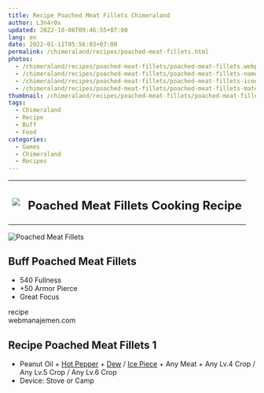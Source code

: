 ```yaml
---
title: Recipe Poached Meat Fillets Chimeraland
author: L3n4r0x
updated: 2022-10-06T09:46:55+07:00
lang: en
date: 2022-01-11T05:56:03+07:00
permalink: /chimeraland/recipes/poached-meat-fillets.html
photos:
  - /chimeraland/recipes/poached-meat-fillets/poached-meat-fillets.webp
  - /chimeraland/recipes/poached-meat-fillets/poached-meat-fillets-name.webp
  - /chimeraland/recipes/poached-meat-fillets/poached-meat-fillets-icon.webp
  - /chimeraland/recipes/poached-meat-fillets/poached-meat-fillets-material.webp
thumbnail: /chimeraland/recipes/poached-meat-fillets/poached-meat-fillets.webp
tags:
  - Chimeraland
  - Recipe
  - Buff
  - Food
categories:
  - Games
  - Chimeraland
  - Recipes
---
```


<section id="bootstrap-wrapper">
  <link
    rel="stylesheet"
    href="https://rawcdn.githack.com/dimaslanjaka/Web-Manajemen/bb6505ea081a75a7c845f65fb9d939276931c82f/css/bootstrap-4.5-wrapper.css"
  />
  <div class="row mb-2">
    <div class="col-md-12 mb-2">
      <table class="table" id="post-info">
        <tbody>
          <tr>
            <td>
              <img
                class="d-inline-block me-2"
                src="/chimeraland/recipes/poached-meat-fillets/poached-meat-fillets-icon.webp"
                width="auto"
                height="auto"
              />
            </td>
            <td><h1 class="fs-5">Poached Meat Fillets Cooking Recipe</h1></td>
          </tr>
        </tbody>
      </table>
    </div>
  </div>
  <div class="card mb-2">
    <div class="row g-0">
      <div class="col-sm-4 position-relative mb-2">
        <img
          src="/chimeraland/recipes/poached-meat-fillets/poached-meat-fillets-material.webp"
          class="card-img fit-cover w-100 h-100"
          alt="Poached Meat Fillets"
          data-fancybox="true"
        />
      </div>
      <div class="col-sm-8 mb-2">
        <div class="card-body">
          <h2 class="card-title fs-5">Buff Poached Meat Fillets</h2>
          <div class="card-text">
            <ul>
              <li>540 Fullness</li>
              <li>+50 Armor Pierce</li>
              <li>Great Focus</li>
            </ul>
          </div>
          <span class="badge rounded-pill bg-dark text-white">recipe</span>
        </div>
        <div class="card-footer text-end text-muted">webmanajemen.com</div>
      </div>
    </div>
  </div>
  <div class="row mb-2">
    <div class="col-12 col-lg-6 recipe-item mb-2">
      <div class="card">
        <div class="card-body">
          <h2 class="card-title fs-5">Recipe Poached Meat Fillets 1</h2>
          <div class="card-text">
            <ul>
              <li>
                Peanut Oil<span> + </span
                ><a
                  class="text-decoration-none"
                  href="/chimeraland/materials/hot-pepper.html"
                  >Hot Pepper</a
                ><span> + </span
                ><a
                  class="text-decoration-none"
                  href="/chimeraland/materials/dew.html"
                  >Dew</a
                ><span> / </span
                ><a
                  class="text-decoration-none"
                  href="/chimeraland/materials/ice-piece.html"
                  >Ice Piece</a
                ><span> + </span>Any Meat<span> + </span>Any Lv.4 Crop<span>
                  / </span
                >Any Lv.5 Crop<span> / </span>Any Lv.6 Crop
              </li>
              <li>Device: Stove or Camp</li>
            </ul>
          </div>
        </div>
      </div>
    </div>
  </div>
</section>
